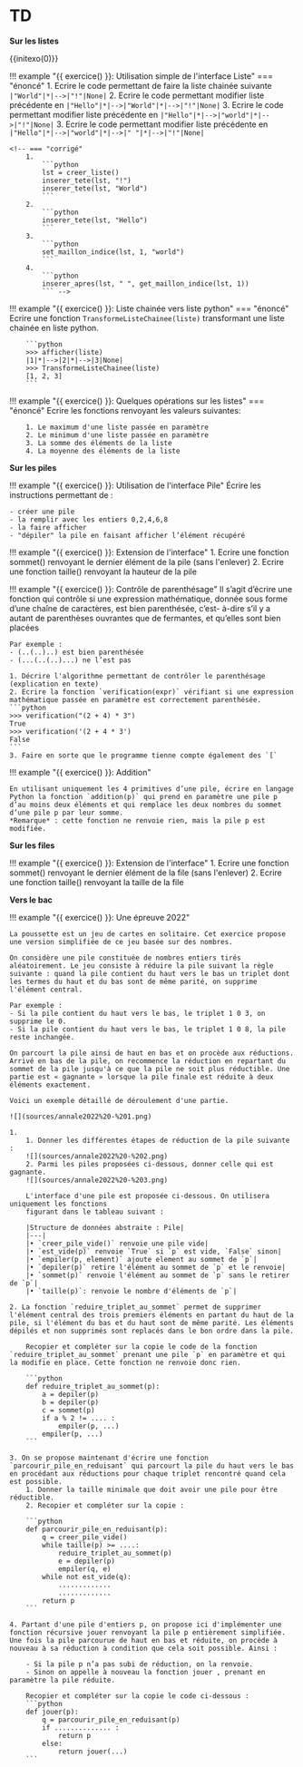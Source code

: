 # TD

**Sur les listes**

{{initexo(0)}}

!!! example "{{ exercice() }}: Utilisation simple de l'interface Liste"
    === "énoncé"
        1. Ecrire le code permettant de faire la liste chainée suivante `|"World"|*|-->|"!"|None|`
        2. Ecrire le code permettant modifier liste précédente en `|"Hello"|*|-->|"World"|*|-->|"!"|None|`
        3. Ecrire le code permettant modifier liste précédente en `|"Hello"|*|-->|"world"|*|-->|"!"|None|`
        3. Ecrire le code permettant modifier liste précédente en `|"Hello"|*|-->|"world"|*|-->|" "|*|-->|"!"|None|`

    <!-- === "corrigé"
        1. 
            ```python
            lst = creer_liste()
            inserer_tete(lst, "!")
            inserer_tete(lst, "World")
            ```
        2. 
            ```python
            inserer_tete(lst, "Hello")
            ```
        3. 
            ```python
            set_maillon_indice(lst, 1, "world")
            ```
        4. 
            ```python
            inserer_apres(lst, " ", get_maillon_indice(lst, 1))
            ``` -->

!!! example "{{ exercice() }}:  Liste chainée vers liste python"
    === "énoncé"
        Ecrire une fonction `TransformeListeChainee(liste)` transformant une liste chainée en liste python.

        ```python
        >>> afficher(liste)
        |1|*|-->|2|*|-->|3|None|
        >>> TransformeListeChainee(liste)
        [1, 2, 3]
        ```

<!--    === "corrigé"

        ```python
        def TransformeListeChainee(liste):
            lst = []
            for i in range(taille(liste)):
                lst.append(get_valeur_maillon_indice(liste, i))
            return lst
        ``` 
-->

!!! example "{{ exercice() }}:  Quelques opérations sur les listes"
    === "énoncé"
        Ecrire les fonctions renvoyant les valeurs suivantes:

        1. Le maximum d'une liste passée en paramètre
        2. Le minimum d'une liste passée en paramètre
        3. La somme des éléments de la liste
        4. La moyenne des éléments de la liste

<!-- === "correction"
        1.
            ```python
            def maximum(liste):
                if not est_vide(liste):
                    max = get_valeur_maillon_indice(liste,0)
                    for i in range(1, taille(liste)):
                        val = get_valeur_maillon_indice(liste,i)
                        if val > max:
                            max = val
                    return max
            ```

        2.
            ```python
            def minimum(liste):
                if not est_vide(liste):
                    min = get_valeur_maillon_indice(liste,0)
                    for i in range(1, taille(liste)):
                        val = get_valeur_maillon_indice(liste,i)
                        if val < min:
                            min = val
                    return min
            ```

        3.
            ```python
            def somme(liste):
                val = 0
                for i in range(taille(liste)):
                    val += get_valeur_maillon_indice(liste,i)
                return val
            ```

        4.
            ```python
            def moyenne(liste):
                if not est_vide(liste):
                    return somme(liste)/taille(liste)
            ```
-->

**Sur les piles**

!!! example "{{ exercice() }}:  Utilisation de l'interface Pile"
    Écrire les instructions permettant de :

    - créer une pile
    - la remplir avec les entiers 0,2,4,6,8
    - la faire afficher
    - "dépiler" la pile en faisant afficher l’élément récupéré

!!! example "{{ exercice() }}:  Extension de l'interface"
    1. Ecrire une fonction sommet() renvoyant le dernier élément de la pile (sans l'enlever)
    2. Ecrire une fonction taille() renvoyant la hauteur de la pile

!!! example "{{ exercice() }}:  Contrôle de parenthésage"
    Il s’agit d’écrire une fonction qui contrôle si une expression mathématique, donnée sous forme d’une chaîne de caractères, est bien parenthésée, c’est- à-dire s’il y a autant de parenthèses ouvrantes que de fermantes, et qu’elles sont bien placées

    Par exemple :
    - (..(..)..) est bien parenthésée
    - (...(..(..)...) ne l’est pas

    1. Décrire l'algorithme permettant de contrôler le parenthésage (explication en texte)
    2. Ecrire la fonction `verification(expr)` vérifiant si une expression mathématique passée en paramètre est correctement parenthésée.
    ```python
    >>> verification("(2 + 4) * 3")
    True
    >>> verification('(2 + 4 * 3')
    False
    ```
    3. Faire en sorte que le programme tienne compte également des `[`

!!! example "{{ exercice() }}:  Addition"

    En utilisant uniquement les 4 primitives d’une pile, écrire en langage Python la fonction `addition(p)` qui prend en paramètre une pile p d’au moins deux éléments et qui remplace les deux nombres du sommet d’une pile p par leur somme.
    *Remarque* : cette fonction ne renvoie rien, mais la pile p est modifiée.

**Sur les files**

!!! example "{{ exercice() }}:  Extension de l'interface"
    1. Ecrire une fonction sommet() renvoyant le dernier élément de la file (sans l'enlever)
    2. Ecrire une fonction taille() renvoyant la taille de la file

**Vers le bac**

!!! example "{{ exercice() }}:  Une épreuve 2022"

    La poussette est un jeu de cartes en solitaire. Cet exercice propose une version simplifiée de ce jeu basée sur des nombres.

    On considère une pile constituée de nombres entiers tirés aléatoirement. Le jeu consiste à réduire la pile suivant la règle suivante : quand la pile contient du haut vers le bas un triplet dont les termes du haut et du bas sont de même parité, on supprime l'élément central.

    Par exemple :
    - Si la pile contient du haut vers le bas, le triplet 1 0 3, on supprime le 0.
    - Si la pile contient du haut vers le bas, le triplet 1 0 8, la pile reste inchangée.

    On parcourt la pile ainsi de haut en bas et on procède aux réductions. Arrivé en bas de la pile, on recommence la réduction en repartant du sommet de la pile jusqu'à ce que la pile ne soit plus réductible. Une partie est « gagnante » lorsque la pile finale est réduite à deux éléments exactement.

    Voici un exemple détaillé de déroulement d'une partie. 

    ![](sources/annale2022%20-%201.png)

    1. 
        1. Donner les différentes étapes de réduction de la pile suivante :
        ![](sources/annale2022%20-%202.png)
        2. Parmi les piles proposées ci-dessous, donner celle qui est gagnante. 
        ![](sources/annale2022%20-%203.png)

        L'interface d'une pile est proposée ci-dessous. On utilisera uniquement les fonctions
        figurant dans le tableau suivant : 

        |Structure de données abstraite : Pile|
        |---|
        |• `creer_pile_vide()` renvoie une pile vide|
        |• `est_vide(p)` renvoie `True` si `p` est vide, `False` sinon|
        |• `empiler(p, element)` ajoute element au sommet de `p`|
        |• `depiler(p)` retire l'élément au sommet de `p` et le renvoie|
        |• `sommet(p)` renvoie l'élément au sommet de `p` sans le retirer de `p`|
        |• `taille(p)`: renvoie le nombre d'éléments de `p`|

    2. La fonction `reduire_triplet_au_sommet` permet de supprimer l'élément central des trois premiers éléments en partant du haut de la pile, si l'élément du bas et du haut sont de même parité. Les éléments dépilés et non supprimés sont replacés dans le bon ordre dans la pile.

        Recopier et compléter sur la copie le code de la fonction `reduire_triplet_au_sommet` prenant une pile `p` en paramètre et qui la modifie en place. Cette fonction ne renvoie donc rien.

        ```python
        def reduire_triplet_au_sommet(p):
            a = depiler(p)
            b = depiler(p)
            c = sommet(p)
            if a % 2 != .... :
                empiler(p, ...)
            empiler(p, ...) 
        ```

    3. On se propose maintenant d'écrire une fonction `parcourir_pile_en_reduisant` qui parcourt la pile du haut vers le bas en procédant aux réductions pour chaque triplet rencontré quand cela est possible.
        1. Donner la taille minimale que doit avoir une pile pour être réductible.
        2. Recopier et compléter sur la copie :

        ```python
        def parcourir_pile_en_reduisant(p):
            q = creer_pile_vide()
            while taille(p) >= ....:
                reduire_triplet_au_sommet(p)
                e = depiler(p)
                empiler(q, e)
            while not est_vide(q):
                .............
                .............
            return p 
        ```

    4. Partant d'une pile d'entiers p, on propose ici d'implémenter une fonction récursive jouer renvoyant la pile p entièrement simplifiée. Une fois la pile parcourue de haut en bas et réduite, on procède à nouveau à sa réduction à condition que cela soit possible. Ainsi :

        - Si la pile p n’a pas subi de réduction, on la renvoie.
        - Sinon on appelle à nouveau la fonction jouer , prenant en paramètre la pile réduite.

        Recopier et compléter sur la copie le code ci-dessous : 
        ```python
        def jouer(p):
            q = parcourir_pile_en_reduisant(p)
            if .............. :
                return p
            else:
                return jouer(...) 
        ```
